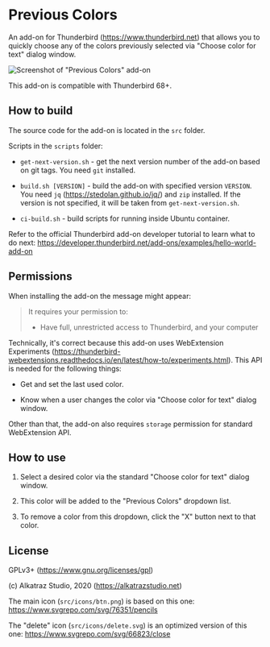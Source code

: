 # Previous Colors

An add-on for Thunderbird (https://www.thunderbird.net)
that allows you to quickly choose any of the colors
previously selected via "Choose color for text" dialog window.

![Screenshot of "Previous Colors" add-on](screenshot.png "Screenshot of \"Previous Colors\" add-on")

This add-on is compatible with Thunderbird 68+.


## How to build

The source code for the add-on is located in the `src` folder.

Scripts in the `scripts` folder:

* `get-next-version.sh` - get the next version number of the add-on based on git tags.
  You need `git` installed.

* `build.sh [VERSION]` - build the add-on with specified version `VERSION`.
  You need `jq` (https://stedolan.github.io/jq/) and `zip` installed.
  If the version is not specified, it will be taken from `get-next-version.sh`.

* `ci-build.sh` - build scripts for running inside Ubuntu container.


Refer to the official Thunderbird add-on developer tutorial
to learn what to do next:
https://developer.thunderbird.net/add-ons/examples/hello-world-add-on


## Permissions

When installing the add-on the message might appear:

> It requires your permission to:
> - Have full, unrestricted access to Thunderbird, and your computer

Technically, it's correct because this add-on uses WebExtension Experiments (https://thunderbird-webextensions.readthedocs.io/en/latest/how-to/experiments.html). This API is needed for the following things:

* Get and set the last used color.

* Know when a user changes the color via "Choose color for text" dialog window.

Other than that, the add-on also requires `storage` permission for standard WebExtension API.


## How to use

1. Select a desired color via the standard
"Choose color for text" dialog window.

2. This color will be added to the "Previous Colors" dropdown list.

3. To remove a color from this dropdown, click the "X" button next to that color.


## License

GPLv3+ (https://www.gnu.org/licenses/gpl)

(c) Alkatraz Studio, 2020 (https://alkatrazstudio.net)

The main icon (`src/icons/btn.png`) is based on this one:
https://www.svgrepo.com/svg/76351/pencils

The "delete" icon (`src/icons/delete.svg`) is an optimized version of this one:
https://www.svgrepo.com/svg/66823/close
